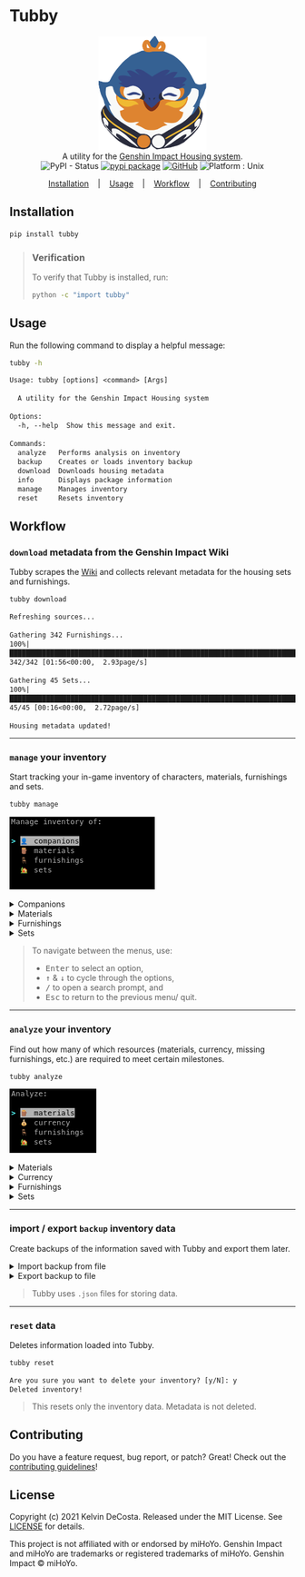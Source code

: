 # Tubby

<p align=center>

  <img src="https://raw.githubusercontent.com/kelvindecosta/tubby/master/assets/logo.png" height="200px"/>

  <br>
  <span>A utility for the <a href="https://genshin-impact.fandom.com/wiki/Housing">Genshin Impact Housing system</a>.</span>
  <br>
  <img alt="PyPI - Status" src="https://img.shields.io/pypi/status/tubby">
  <a target="_blank" href="https://pypi.python.org/pypi/tubby/"><img alt="pypi package" src="https://img.shields.io/pypi/v/tubby?color=light%20green"></a>
  <a target="_blank" href="https://github.com/kelvindecosta/tubby/blob/master/LICENSE" title="License: MIT"><img alt="GitHub" src="https://img.shields.io/github/license/kelvindecosta/tubby"></a>
  <img src="https://img.shields.io/badge/platform-unix-blue" alt="Platform : Unix"/>
</p>

<p align="center">
  <a href="#installation">Installation</a>
  &nbsp;&nbsp;&nbsp;|&nbsp;&nbsp;&nbsp;
  <a href="#usage">Usage</a>
  &nbsp;&nbsp;&nbsp;|&nbsp;&nbsp;&nbsp;
  <a href="#workflow">Workflow</a>
  &nbsp;&nbsp;&nbsp;|&nbsp;&nbsp;&nbsp;
  <a href="https://github.com/kelvindecosta/tubby/blob/master/CONTRIBUTING.md">Contributing</a>
</p>

## Installation

```bash
pip install tubby
```

> ### Verification
>
> To verify that Tubby is installed, run:
>
> ```bash
> python -c "import tubby"
> ```

## Usage

Run the following command to display a helpful message:

```bash
tubby -h
```

```
Usage: tubby [options] <command> [Args]

  A utility for the Genshin Impact Housing system

Options:
  -h, --help  Show this message and exit.

Commands:
  analyze   Performs analysis on inventory
  backup    Creates or loads inventory backup
  download  Downloads housing metadata
  info      Displays package information
  manage    Manages inventory
  reset     Resets inventory
```

## Workflow

### `download` metadata from the Genshin Impact Wiki

Tubby scrapes the [Wiki](https://genshin-impact.fandom.com/wiki/Genshin_Impact_Wiki) and collects relevant metadata for the housing sets and furnishings.

```bash
tubby download
```

```
Refreshing sources...

Gathering 342 Furnishings...
100%|█████████████████████████████████████████████████████████████████████████████| 342/342 [01:56<00:00,  2.93page/s]

Gathering 45 Sets...
100%|███████████████████████████████████████████████████████████████████████████████| 45/45 [00:16<00:00,  2.72page/s]

Housing metadata updated!
```

---

### `manage` your inventory

Start tracking your in-game inventory of characters, materials, furnishings and sets.

```bash
tubby manage
```

![Manage menu](https://raw.githubusercontent.com/kelvindecosta/tubby/master/assets/manage.png)

<details>

<summary>Companions</summary>

![Manage companions menu](https://raw.githubusercontent.com/kelvindecosta/tubby/master/assets/manage-companions.png)

</details>

<details>

<summary>Materials</summary>

![Manage materials menu](https://raw.githubusercontent.com/kelvindecosta/tubby/master/assets/manage-materials.png)

</details>

<details>

<summary>Furnishings</summary>

![Manage furnishings menu](https://raw.githubusercontent.com/kelvindecosta/tubby/master/assets/manage-furnishings.png)

![Manage furnishing menu](https://raw.githubusercontent.com/kelvindecosta/tubby/master/assets/manage-furnishing.png)

</details>

<details>

<summary>Sets</summary>

![Manage sets menu](https://raw.githubusercontent.com/kelvindecosta/tubby/master/assets/manage-sets.png)

![Manage set menu](https://raw.githubusercontent.com/kelvindecosta/tubby/master/assets/manage-set.png)

</details>

> To navigate between the menus, use:
>
> - <kbd>Enter</kbd> to select an option,
> - <kbd>↑</kbd> & <kbd>↓</kbd> to cycle through the options,
> - <kbd>/</kbd> to open a search prompt, and
> - <kbd>Esc</kbd> to return to the previous menu/ quit.

---

### `analyze` your inventory

Find out how many of which resources (materials, currency, missing furnishings, etc.) are required to meet certain milestones.

```bash
tubby analyze
```

![Analyze menu](https://raw.githubusercontent.com/kelvindecosta/tubby/master/assets/analyze.png)

<details>

<summary>Materials</summary>

![Analyze materials menu](https://raw.githubusercontent.com/kelvindecosta/tubby/master/assets/analyze-materials.png)

</details>

<details>

<summary>Currency</summary>

![Analyze currency menu](https://raw.githubusercontent.com/kelvindecosta/tubby/master/assets/analyze-currency.png)

</details>

<details>

<summary>Furnishings</summary>

![Analyze furnishings menu](https://raw.githubusercontent.com/kelvindecosta/tubby/master/assets/analyze-furnishings.png)

![Analyze furnishing menu](https://raw.githubusercontent.com/kelvindecosta/tubby/master/assets/analyze-furnishing.png)

</details>

<details>

<summary>Sets</summary>

![Analyze sets menu](https://raw.githubusercontent.com/kelvindecosta/tubby/master/assets/analyze-sets.png)

![Analyze set menu](https://raw.githubusercontent.com/kelvindecosta/tubby/master/assets/analyze-set.png)

</details>

---

### import / export `backup` inventory data

Create backups of the information saved with Tubby and export them later.

<details>

<summary>Import backup from file</summary>

```bash
tubby backup -i backup/my_inventory.json
```

```
Are you sure you want to import inventory from 'backup/my_inventory.json'? [y/N]: y
Imported backup!
```

</details>

<details>

<summary>Export backup to file</summary>

```bash
tubby backup -e backup/my_inventory.json
```

```
Are you sure you want to export inventory to 'backup/my_inventory.json'? [y/N]: y
Exported backup!
```

</details>

> Tubby uses `.json` files for storing data.

---

### `reset` data

Deletes information loaded into Tubby.

```bash
tubby reset
```

```
Are you sure you want to delete your inventory? [y/N]: y
Deleted inventory!
```

> This resets only the inventory data.
> Metadata is not deleted.

## Contributing

Do you have a feature request, bug report, or patch? Great! Check out the [contributing guidelines](https://github.com/kelvindecosta/tubby/blob/master/CONTRIBUTING.md)!

## License

Copyright (c) 2021 Kelvin DeCosta. Released under the MIT License. See [LICENSE](https://github.com/kelvindecosta/tubby/blob/master/LICENSE) for details.

This project is not affiliated with or endorsed by miHoYo.
Genshin Impact and miHoYo are trademarks or registered trademarks of miHoYo.
Genshin Impact © miHoYo.
